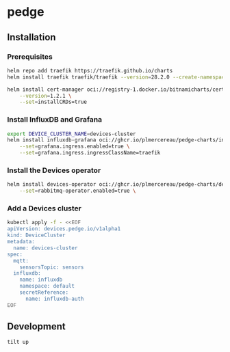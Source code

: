# pedge

## Installation

### Prerequisites

```sh
helm repo add traefik https://traefik.github.io/charts
helm install traefik traefik/traefik --version=28.2.0 --create-namespace

helm install cert-manager oci://registry-1.docker.io/bitnamicharts/cert-manager \
    --version=1.2.1 \
    --set=installCRDs=true
```

### Install InfluxDB and Grafana

```sh
export DEVICE_CLUSTER_NAME=devices-cluster
helm install influxdb-grafana oci://ghcr.io/plmercereau/pedge-charts/influxdb-grafana \
    --set=grafana.ingress.enabled=true \
    --set=grafana.ingress.ingressClassName=traefik
```


### Install the Devices operator

```sh
helm install devices-operator oci://ghcr.io/plmercereau/pedge-charts/devices-operator \
    --set=rabbitmq-operator.enabled=true \
```

### Add a Devices cluster

```sh
kubectl apply -f - <<EOF
apiVersion: devices.pedge.io/v1alpha1
kind: DeviceCluster
metadata:
  name: devices-cluster
spec:
  mqtt:
    sensorsTopic: sensors
  influxdb:
    name: influxdb
    namespace: default
    secretReference:
      name: influxdb-auth
EOF
```

## Development

```sh
tilt up
```

